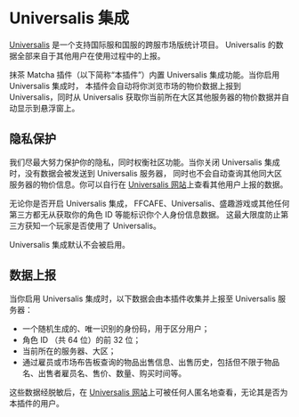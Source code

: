 # Universalis 集成

[Universalis](https://universalis.app/) 是一个支持国际服和国服的跨服市场版统计项目。 Universalis 的数据全部来自于其他用户在使用过程中的上报。

抹茶 Matcha 插件（以下简称“本插件”）内置 Universalis 集成功能。当你启用 Universalis 集成时，
本插件会自动将你浏览市场的物价数据上报到 Universalis，同时从 Universalis 获取你当前所在大区其他服务器的物价数据并自动显示到悬浮窗上。

## 隐私保护

我们尽最大努力保护你的隐私，同时权衡社区功能。当你关闭 Universalis 集成时，没有数据会被发送到 Universalis 服务器，
同时也不会自动查询其他同大区服务器的物价信息。你可以自行在 [Universalis 网站](https://universalis.app/)上查看其他用户上报的数据。

无论你是否开启 Universalis 集成， FFCAFE、Universalis、盛趣游戏或其他任何第三方都无从获取你的角色 ID 等能标识你个人身份信息数据。
这最大限度防止第三方获知一个玩家是否使用了 Universalis。

Universalis 集成默认不会被启用。

## 数据上报

当你启用 Universalis 集成时，以下数据会由本插件收集并上报至 Universalis 服务器：

* 一个随机生成的、唯一识别的身份码，用于区分用户；
* 角色 ID （共 64 位）的前 32 位；
* 当前所在的服务器、大区；
* 通过雇员或市场布告板查询的物品出售信息、出售历史，包括但不限于物品名、出售者雇员名、售价、数量、购买时间等。

这些数据经脱敏后，在 [Universalis 网站](https://universalis.app/)上可被任何人匿名地查看，无论其是否为本插件的用户。
